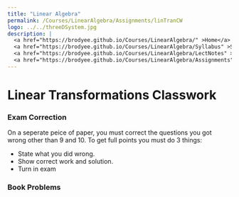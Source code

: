```yaml
---
title: "Linear Algebra"
permalink: /Courses/LinearAlgebra/Assignments/linTranCW
logo: ../../threeDSystem.jpg
description: |
  <a href="https://brodyee.github.io/Courses/LinearAlgebra/" >Home</a> <br />
  <a href="https://brodyee.github.io/Courses/LinearAlgebra/Syllabus" >Syllabus</a> <br />
  <a href="https://brodyee.github.io/Courses/LinearAlgebra/LectNotes" >Lecture Notes</a> <br />
  <a href="https://brodyee.github.io/Courses/LinearAlgebra/Assignments" >Assignments</a>
---
```


# Linear Transformations Classwork 

### Exam Correction

On a seperate peice of paper, you must correct the questions you got wrong other than 9 and 10. To get full points you must do 3 things:
- State what you did wrong.
- Show correct work and solution.
- Turn in exam

### Book Problems


